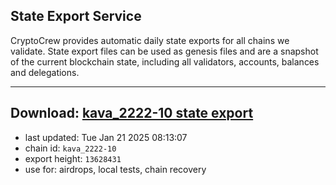 ## State Export Service
CryptoCrew provides automatic daily state exports for all chains we validate. State export files can be used as genesis files and are a snapshot of the current blockchain state, including all validators, accounts, balances and delegations.

---
**Download: [kava_2222-10 state export](https://dl-eu2.ccvalidators.com/SERVICE/kava/kava_2222-10_export_13628431.json)**
---

- last updated: Tue Jan 21 2025 08:13:07
- chain id: `kava_2222-10`
- export height: `13628431`
- use for: airdrops, local tests, chain recovery
